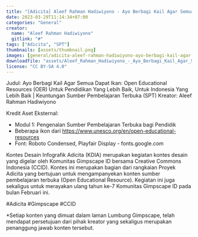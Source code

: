 ```yaml
---
title: "[Adicita] Aleef Rahman Hadiwiyono - Ayo Berbagi Kail Agar Semua Dapat Ikan"
date: 2023-03-29T11:14:34+07:00
categories: "General"
creator: 
  name: "Aleef Rahman Hadiwiyono"
  gitlink: "#"
tags: ["Adicita", "SPT"]
thumbnails: [assets/thumbnail.png]
images: [general/adicita-aleef-rahman-hadiwiyono-ayo-berbagi-kail-agar-semua-dapat-ikan/assets/thumbnail.png]
downloadfile: "assets/Aleef_Rahman_Hadiwiyono_-_Ayo_Berbagi_Kail_Agar_Semua_Dapat_Ikan.zip"
license: "CC BY-SA 4.0"
---
```

Judul: Ayo Berbagi Kail Agar Semua Dapat Ikan: Open Educational Resources (OER) Untuk Pendidikan Yang Lebih Baik, Untuk Indonesia Yang Lebih Baik | Keuntungan Sumber Pembelajaran Terbuka (SPT)
Kreator: Aleef Rahman Hadiwiyono


<!--more-->
Kredit Aset Eksternal:
- Modul 1: Pengenalan Sumber Pembelajaran Terbuka bagi Pendidik
- Beberapa ikon dari https://www.unesco.org/en/open-educational-resources
- Font: Roboto Condensed, Playfair Display - fonts.google.com

Kontes Desain Infografik Adicita (KDIA) merupakan kegiatan kontes desain yang digelar oleh Komunitas Gimpscape ID bersama Creative Commons Indonesia (CCID). Kontes ini merupakan bagian dari rangkaian Proyek Adicita yang bertujuan untuk mengampanyekan konten sumber pembelajaran terbuka (Open Educational Resource). Kegiatan ini juga sekaligus untuk merayakan ulang tahun ke-7 Komunitas Gimpscape ID pada bulan Februari ini.

#Adicita #Gimpscape #CCID

*Setiap konten yang dimuat dalam laman Lumbung Gimpscape, telah mendapat persetujuan dari pihak kreator yang sekaligus merupakan penanggung jawab konten tersebut.
